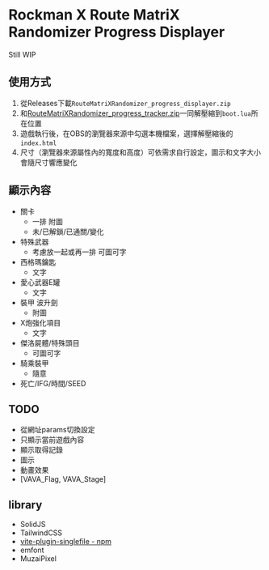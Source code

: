 # Rockman X Route MatriX Randomizer Progress Displayer

Still WIP

## 使用方式

1. 從Releases下載`RouteMatriXRandomizer_progress_displayer.zip`
2. 和[RouteMatriXRandomizer_progress_tracker.zip](https://github.com/fsworld009/Route-MatriX-Randomizer_progress_tracker/)一同解壓縮到`boot.lua`所在位置
3. 遊戲執行後，在OBS的瀏覽器來源中勾選本機檔案，選擇解壓縮後的`index.html`
4. 尺寸（瀏覽器來源屬性內的寬度和高度）可依需求自行設定，圖示和文字大小會隨尺寸響應變化

## 顯示內容

- 關卡
  - 一排 附圖
  - 未/已解鎖/已通關/變化
- 特殊武器
  - 考慮放一起或再一排 可圖可字
- 西格瑪鑰匙
  - 文字
- 愛心武器E罐
  - 文字
- 裝甲 波升劍
  - 附圖
- X炮強化項目
  - 文字
- 傑洛屍體/特殊頭目
  - 可圖可字
- 騎乘裝甲
  - 隨意
- 死亡/IFG/時間/SEED

## TODO

- 從網址params切換設定
- 只顯示當前遊戲內容
- 顯示取得記錄
- 圖示
- 動畫效果
- [VAVA_Flag, VAVA_Stage]

## library

- SolidJS
- TailwindCSS
- [vite-plugin-singlefile - npm](https://www.npmjs.com/package/vite-plugin-singlefile)
- emfont
- MuzaiPixel
